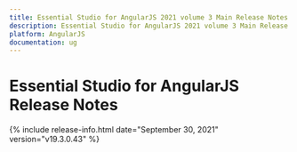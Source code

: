 ```yaml
---
title: Essential Studio for AngularJS 2021 volume 3 Main Release Notes  
description: Essential Studio for AngularJS 2021 volume 3 Main Release Notes  
platform: AngularJS
documentation: ug
---
```


# Essential Studio for AngularJS  Release Notes  

{% include release-info.html date="September 30, 2021"  version="v19.3.0.43" %} 






